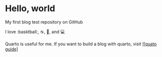 # Hello, world

My first blog test repository on GitHub

I love :basktball:, :coffee:, :pizza:, and :computer: \
\
Quarto is useful for me.
If you want to build a blog with quarto, visit [![quato guide]](https://quarto.org/docs/publishing/github-pages.html)
